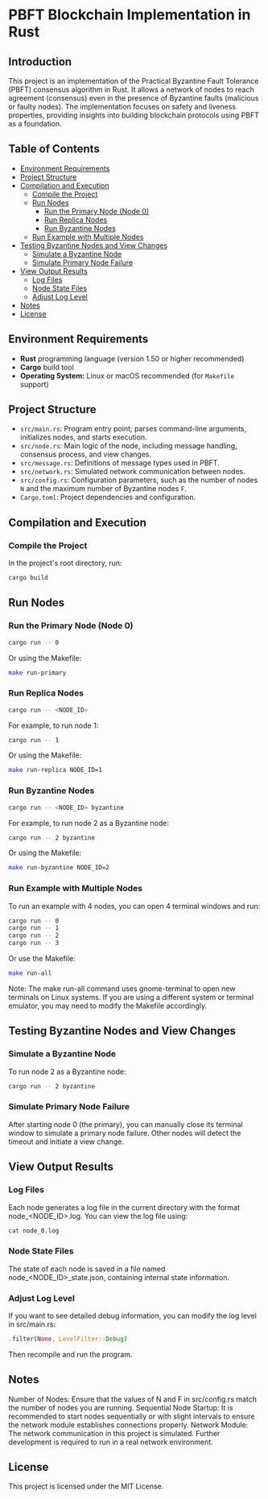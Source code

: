 # PBFT Blockchain Implementation in Rust

## Introduction

This project is an implementation of the Practical Byzantine Fault Tolerance (PBFT) consensus algorithm in Rust. It allows a network of nodes to reach agreement (consensus) even in the presence of Byzantine faults (malicious or faulty nodes). The implementation focuses on safety and liveness properties, providing insights into building blockchain protocols using PBFT as a foundation.

## Table of Contents

- [Environment Requirements](#environment-requirements)
- [Project Structure](#project-structure)
- [Compilation and Execution](#compilation-and-execution)
  - [Compile the Project](#compile-the-project)
  - [Run Nodes](#run-nodes)
    - [Run the Primary Node (Node 0)](#run-the-primary-node-node-0)
    - [Run Replica Nodes](#run-replica-nodes)
    - [Run Byzantine Nodes](#run-byzantine-nodes)
  - [Run Example with Multiple Nodes](#run-example-with-multiple-nodes)
- [Testing Byzantine Nodes and View Changes](#testing-byzantine-nodes-and-view-changes)
  - [Simulate a Byzantine Node](#simulate-a-byzantine-node)
  - [Simulate Primary Node Failure](#simulate-primary-node-failure)
- [View Output Results](#view-output-results)
  - [Log Files](#log-files)
  - [Node State Files](#node-state-files)
  - [Adjust Log Level](#adjust-log-level)
- [Notes](#notes)
- [License](#license)

## Environment Requirements

- **Rust** programming language (version 1.50 or higher recommended)
- **Cargo** build tool
- **Operating System:** Linux or macOS recommended (for `Makefile` support)

## Project Structure

- `src/main.rs`: Program entry point; parses command-line arguments, initializes nodes, and starts execution.
- `src/node.rs`: Main logic of the node, including message handling, consensus process, and view changes.
- `src/message.rs`: Definitions of message types used in PBFT.
- `src/network.rs`: Simulated network communication between nodes.
- `src/config.rs`: Configuration parameters, such as the number of nodes `N` and the maximum number of Byzantine nodes `F`.
- `Cargo.toml`: Project dependencies and configuration.

## Compilation and Execution

### Compile the Project

In the project's root directory, run:

```bash
cargo build
```

## Run Nodes
### Run the Primary Node (Node 0)

```bash
cargo run -- 0
```

Or using the Makefile:

```bash
make run-primary
```

### Run Replica Nodes
```bash
cargo run -- <NODE_ID>
```
For example, to run node 1:

```bash
cargo run -- 1
```
Or using the Makefile:
```bash
make run-replica NODE_ID=1
```
### Run Byzantine Nodes
```bash
cargo run -- <NODE_ID> byzantine
```

For example, to run node 2 as a Byzantine node:

```bash
cargo run -- 2 byzantine
```
Or using the Makefile:

```bash
make run-byzantine NODE_ID=2
```
### Run Example with Multiple Nodes
To run an example with 4 nodes, you can open 4 terminal windows and run:

```bash
cargo run -- 0
cargo run -- 1
cargo run -- 2
cargo run -- 3
```
Or use the Makefile:

```bash
make run-all
```
Note: The make run-all command uses gnome-terminal to open new terminals on Linux systems. If you are using a different system or terminal emulator, you may need to modify the Makefile accordingly.

## Testing Byzantine Nodes and View Changes
### Simulate a Byzantine Node
To run node 2 as a Byzantine node:

```bash
cargo run -- 2 byzantine
```
### Simulate Primary Node Failure
After starting node 0 (the primary), you can manually close its terminal window to simulate a primary node failure. Other nodes will detect the timeout and initiate a view change.

## View Output Results
### Log Files
Each node generates a log file in the current directory with the format node_<NODE_ID>.log. You can view the log file using:

```bash
cat node_0.log
```
### Node State Files
The state of each node is saved in a file named node_<NODE_ID>_state.json, containing internal state information.

### Adjust Log Level
If you want to see detailed debug information, you can modify the log level in src/main.rs:

```rust
.filter(None, LevelFilter::Debug)
```
Then recompile and run the program.

## Notes
Number of Nodes: Ensure that the values of N and F in src/config.rs match the number of nodes you are running.
Sequential Node Startup: It is recommended to start nodes sequentially or with slight intervals to ensure the network module establishes connections properly.
Network Module: The network communication in this project is simulated. Further development is required to run in a real network environment.
## License
This project is licensed under the MIT License.